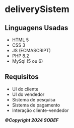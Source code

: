 # deliverySistem

## Linguagens Usadas
 - HTML 5
 - CSS 3
 - JS (ECMASCRIPT)
 - PHP 8.2
 - MySql (5 ou 6)

## Requisitos

 - UI do cliente
 - UI do vendedor
 - Sistema de pesquisa
 - Sistema de pagamento
 - Interação cliente-vendedor

**_©Copyright 2024 SODEF_**

